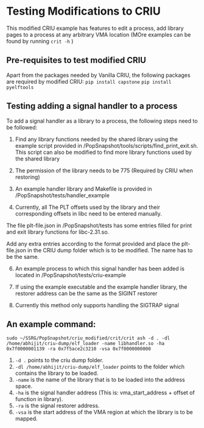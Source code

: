 # Testing Modifications to CRIU

This modified CRIU example has features to edit a process, add library pages to a process at any arbitrary VMA location (MOre examples can be found by running `crit -h` )

## Pre-requisites to test modified CRIU

Apart from the packages needed by Vanilla CRIU, the following packages are required by modified CRIU:
`pip install capstone`
`pip install pyelftools`

## Testing adding a signal handler to a process

To add a signal handler as a library to a process, the following steps need to be followed: 

1. Find any library functions needed by the shared library using the example script provided in /PopSnapshot/tools/scripts/find_print_exit.sh. This script can also be modified to find more library functions used by the shared library

2. The permission of the library needs to be 775 (Required by CRIU when restoring)

3. An example handler library and Makefile is provided in /PopSnapshot/tests/handler_example

4. Currently, all The PLT offsets used by the library and their corresponding offsets in libc need to be entered manually. 

The file plt-file.json in /PopSnapshot/tests has some entries filled for print and exit library functions for libc-2.31.so. 

Add any extra entries according to the format provided and place the plt-file.json in the CRIU dump folder which is to be modified. The name has to be the same. 

6. An example process to which this signal handler has been added is located in /PopSnapshot/tests/criu-example

7. If using the example executable and the example handler library, the restorer address can be the same as the SIGINT restorer 

8. Currently this method only supports handling the SIGTRAP signal

## An example command: 
`sudo ~/SSRG/PopSnapshot/criu_modified/crit/crit ash -d . -dl /home/abhijit/criu-dump/elf_loader -name libhandler.so -ha 0x7f0000001139 -ra 0x7f5ace2c3210 -vsa 0x7f0000000000`

1. `-d .` points to the criu dump folder.
2. `-dl /home/abhijit/criu-dump/elf_loader` points to the folder which contains the library to be loaded.
3. `-name` is the name of the library that is to be loaded into the address space.
4. `-ha` is the signal handler address (This is: vma_start_address + offset of function in library).
5. `-ra` is the signal restorer address.
6. `-vsa` is the start address of the VMA region at which the library is to be mapped.
